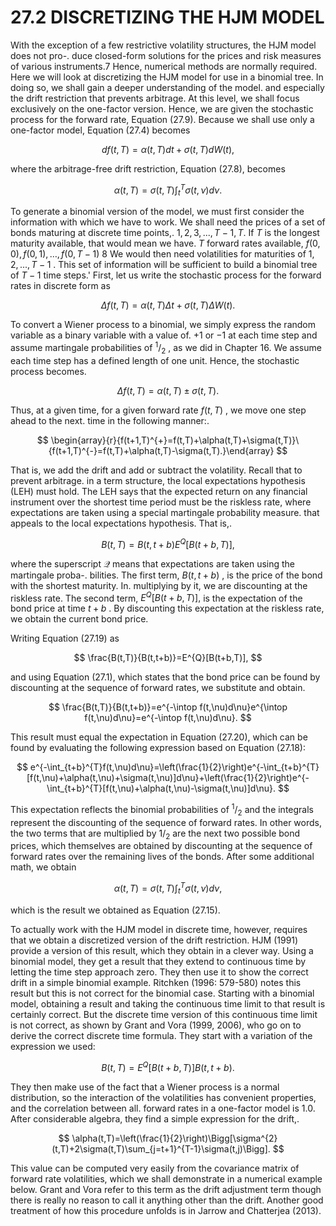 # 27.2 DISCRETIZING THE HJM MODEL

With the exception of a few restrictive volatility structures, the HJM model does not pro-. duce closed-form solutions for the prices and risk measures of various instruments.7 Hence, numerical methods are normally required. Here we will look at discretizing the HJM model for use in a binomial tree. In doing so, we shall gain a deeper understanding of the model. and especially the drift restriction that prevents arbitrage. At this level, we shall focus exclusively on the one-factor version. Hence, we are given the stochastic process for the forward rate, Equation (27.9). Because we shall use only a one-factor model, Equation (27.4) becomes

$$
d f(t,T)=\alpha(t,T)d t+\sigma(t,T)d W(t),
$$

where the arbitrage-free drift restriction, Equation (27.8), becomes

$$
\alpha(t,T)=\sigma(t,T)\int_{t}^{T}\sigma(t,\nu)d\nu.
$$

To generate a binomial version of the model, we must first consider the information with which we have to work. We shall need the prices of a set of bonds maturing at discrete time points,. $1,2,3,...,T-1,T.$ If $T$ is the longest maturity available, that would mean we have. $T$ forward rates available, $f(0,0),f(0,1),\ldots,f(0,T-1)$ 8 We would then need volatilities for maturities of $1,2,...,T-1$ . This set of information will be sufficient to build a binomial tree of $T-1$ time steps.' First, let us write the stochastic process for the forward rates in discrete form as

$$
\Delta f(t,T)=\alpha(t,T)\Delta t+\sigma(t,T)\Delta W(t).
$$

To convert a Wiener process to a binomial, we simply express the random variable as a binary variable with a value of. $+1$ or $-1$ at each time step and assume martingale probabilities of $^1/_{2}$ , as we did in Chapter 16. We assume each time step has a defined length of one unit. Hence, the stochastic process becomes.

$$
\Delta f(t,T)=\alpha(t,T)\pm\sigma(t,T).
$$

Thus, at a given time, for a given forward rate $f(t,T)$ , we move one step ahead to the next.
time in the following manner:.

$$
\begin{array}{r}{f(t+1,T)^{+}=f(t,T)+\alpha(t,T)+\sigma(t,T)}\ {f(t+1,T)^{-}=f(t,T)+\alpha(t,T)-\sigma(t,T).}\end{array}
$$

That is, we add the drift and add or subtract the volatility. Recall that to prevent arbitrage. in a term structure, the local expectations hypothesis (LEH) must hold. The LEH says that the expected return on any financial instrument over the shortest time period must be the riskless rate, where expectations are taken using a special martingale probability measure. that appeals to the local expectations hypothesis. That is,.

$$
B(t,T)=B(t,t+b)E^{Q}[B(t+b,T)],
$$

where the superscript $\mathcal{Q}$ means that expectations are taken using the martingale proba-. bilities. The first term, $B(t,t+b)$ , is the price of the bond with the shortest maturity. In. multiplying by it, we are discounting at the riskless rate. The second term, $E^{Q}[{B}(t+b,T)],$ is the expectation of the bond price at time $t+b$ . By discounting this expectation at the riskless rate, we obtain the current bond price.

Writing Equation (27.19) as

$$
\frac{B(t,T)}{B(t,t+b)}=E^{Q}[B(t+b,T)],
$$

and using Equation (27.1), which states that the bond price can be found by discounting at the sequence of forward rates, we substitute and obtain.

$$
\frac{B(t,T)}{B(t,t+b)}=e^{-\intop f(t,\nu)d\nu}e^{\intop f(t,\nu)d\nu}=e^{-\intop f(t,\nu)d\nu}.
$$

This result must equal the expectation in Equation (27.20), which can be found by evaluating the following expression based on Equation (27.18):

$$
e^{-\int_{t+b}^{T}f(t,\nu)d\nu}=\left(\frac{1}{2}\right)e^{-\int_{t+b}^{T}[f(t,\nu)+\alpha(t,\nu)+\sigma(t,\nu)]d\nu}+\left(\frac{1}{2}\right)e^{-\int_{t+b}^{T}[f(t,\nu)+\alpha(t,\nu)-\sigma(t,\nu)]d\nu}.
$$

This expectation reflects the binomial probabilities of $^1/_{2}$ and the integrals represent the discounting of the sequence of forward rates. In other words, the two terms that are multiplied by $1/_{2}$ are the next two possible bond prices, which themselves are obtained by discounting at the sequence of forward rates over the remaining lives of the bonds. After some additional math, we obtain

$$
\alpha(t,T)=\sigma(t,T)\int_{t}^{T}\sigma(t,\nu)d\nu,
$$

which is the result we obtained as Equation (27.15).

To actually work with the HJM model in discrete time, however, requires that we obtain a discretized version of the drift restriction. HJM (1991) provide a version of this result, which they obtain in a clever way. Using a binomial model, they get a result that they extend to continuous time by letting the time step approach zero. They then use it to show the correct drift in a simple binomial example. Ritchken (1996: 579-580) notes this result but this is not correct for the binomial case. Starting with a binomial model, obtaining a result and taking the continuous time limit to that result is certainly correct. But the discrete time version of this continuous time limit is not correct, as shown by Grant and Vora (1999, 2006), who go on to derive the correct discrete time formula. They start with a variation of the expression we used:

$$
B(t,T)=E^{Q}[B(t+b,T)]B(t,t+b).
$$

They then make use of the fact that a Wiener process is a normal distribution, so the interaction of the volatilities has convenient properties, and the correlation between all. forward rates in a one-factor model is 1.0. After considerable algebra, they find a simple expression for the drift,.

$$
\alpha(t,T)=\left(\frac{1}{2}\right)\Bigg[\sigma^{2}(t,T)+2\sigma(t,T)\sum_{j=t+1}^{T-1}\sigma(t,j)\Bigg].
$$

This value can be computed very easily from the covariance matrix of forward rate volatilities, which we shall demonstrate in a numerical example below. Grant and Vora refer to this term as the drift adjustment term though there is really no reason to call it anything other than the drift. Another good treatment of how this procedure unfolds is in Jarrow and Chatterjea (2013).
